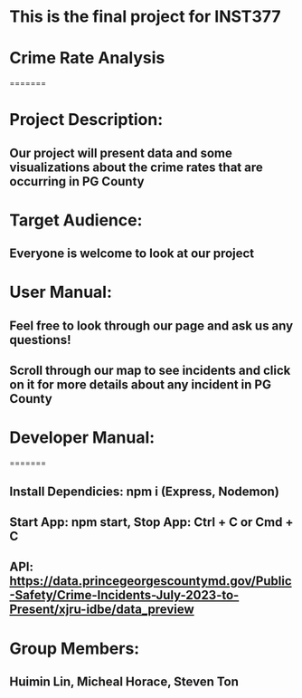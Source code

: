 # This is the final project for INST377

# Crime Rate Analysis

=======
# Project Description:
## Our project will present data and some visualizations about the crime rates that are occurring in PG County

# Target Audience: 
## Everyone is welcome to look at our project 

# User Manual: 
## Feel free to look through our page and ask us any questions!
## Scroll through our map to see incidents and click on it for more details about any incident in PG County

# Developer Manual: 

=======
## Install Dependicies: npm i (Express, Nodemon)
## Start App: npm start, Stop App: Ctrl + C or Cmd + C
## API: https://data.princegeorgescountymd.gov/Public-Safety/Crime-Incidents-July-2023-to-Present/xjru-idbe/data_preview

# Group Members: 
## Huimin Lin, Micheal Horace, Steven Ton
